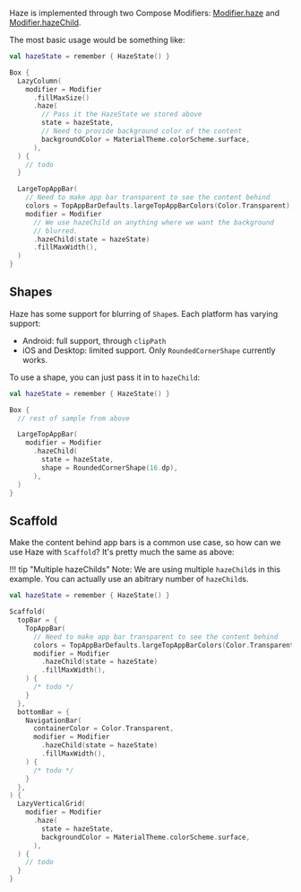 Haze is implemented through two Compose Modifiers: [Modifier.haze](../api/haze/dev.chrisbanes.haze/haze.html) and [Modifier.hazeChild](../api/haze/dev.chrisbanes.haze/haze-child.html).

The most basic usage would be something like:

``` kotlin hl_lines="1 7-12 21-23"
val hazeState = remember { HazeState() } 

Box {
  LazyColumn(
    modifier = Modifier
      .fillMaxSize()
      .haze(
        // Pass it the HazeState we stored above
        state = hazeState,
        // Need to provide background color of the content
        backgroundColor = MaterialTheme.colorScheme.surface,
      ),
  ) {
    // todo
  }

  LargeTopAppBar(
    // Need to make app bar transparent to see the content behind
    colors = TopAppBarDefaults.largeTopAppBarColors(Color.Transparent),
    modifier = Modifier
      // We use hazeChild on anything where we want the background
      // blurred.
      .hazeChild(state = hazeState)
      .fillMaxWidth(),
  )
}
```

## Shapes

Haze has some support for blurring of `Shape`s. Each platform has varying support:

- Android: full support, through `clipPath`
- iOS and Desktop: limited support. Only `RoundedCornerShape` currently works.

To use a shape, you can just pass it in to `hazeChild`:

``` kotlin hl_lines="10"
val hazeState = remember { HazeState() } 

Box {
  // rest of sample from above

  LargeTopAppBar(
    modifier = Modifier
      .hazeChild(
        state = hazeState,
        shape = RoundedCornerShape(16.dp),
      ),
  )
}
```


## Scaffold

Make the content behind app bars is a common use case, so how can we use Haze with `Scaffold`? It's pretty much the same as above:

!!! tip "Multiple hazeChilds"
    Note: We are using multiple `hazeChild`s in this example. You can actually use an abitrary number of `hazeChild`s.

``` kotlin
val hazeState = remember { HazeState() } 

Scaffold(
  topBar = {
    TopAppBar(
      // Need to make app bar transparent to see the content behind
      colors = TopAppBarDefaults.largeTopAppBarColors(Color.Transparent),
      modifier = Modifier
        .hazeChild(state = hazeState)
        .fillMaxWidth(),
    ) {
      /* todo */
    }
  },
  bottomBar = {
    NavigationBar(
      containerColor = Color.Transparent,
      modifier = Modifier
        .hazeChild(state = hazeState)
        .fillMaxWidth(),
    ) {
      /* todo */
    }
  },
) {
  LazyVerticalGrid(
    modifier = Modifier
      .haze(
        state = hazeState,
        backgroundColor = MaterialTheme.colorScheme.surface,
      ),
  ) {
    // todo
  }
}
```
